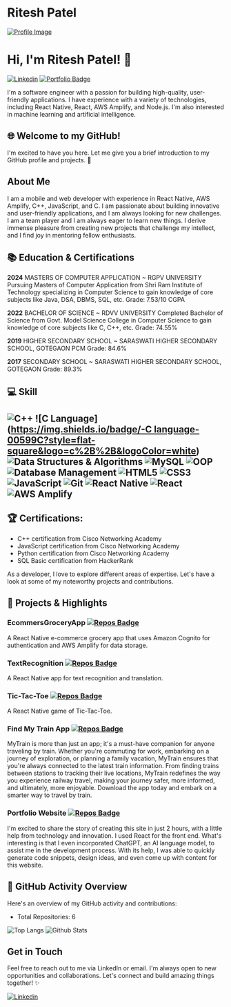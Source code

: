 
<!--
**RiteshPatel748/RiteshPatel748** is a ✨ _special_ ✨ repository because its `README.md` (this file) appears on your GitHub profile.

Here are some ideas to get you started:

- 🔭 I’m currently working on ...
- 🌱 I’m currently learning ...
- 👯 I’m looking to collaborate on ...
- 🤔 I’m looking for help with ...
- 💬 Ask me about ...
- 📫 How to reach me: ...
- 😄 Pronouns: ...
- ⚡ Fun fact: ...
-->
# Ritesh Patel

[![Profile Image](https://avatars.githubusercontent.com/RiteshPatel748)](https://github.com/RiteshPatel748)

# Hi, I'm Ritesh Patel! 👋

[![Linkedin](https://img.shields.io/badge/-Ritesh%20Patel-blue?style=flat&logo=Linkedin&logoColor=white&link=https://www.linkedin.com/in/ritesh-patel-116911259/)](https://www.linkedin.com/in/ritesh-patel-116911259/)
[![Portfolio Badge](https://img.shields.io/badge/-Portfolio-ff69b4)](https://riteshpatel748.github.io/Portfolio/)

I'm a software engineer with a passion for building high-quality, user-friendly applications. I have experience with a variety of technologies, including React Native, React, AWS Amplify, and Node.js. I'm also interested in machine learning and artificial intelligence. 

## 🌐 Welcome to my GitHub!

I'm excited to have you here. Let me give you a brief introduction to my GitHub profile and projects. 🚀

## About Me

I am a mobile and web developer with experience in React Native, AWS Amplify, C++, JavaScript, and C. I am passionate about building innovative and user-friendly applications, and I am always looking for new challenges. I am a team player and I am always eager to learn new things. I derive immense pleasure from creating new projects that challenge my intellect, and I find joy in mentoring fellow enthusiasts.

## 📚 Education & Certifications

**2024**
MASTERS OF COMPUTER APPLICATION ~ RGPV UNIVERSITY
Pursuing Masters of Computer Application from Shri Ram Institute of Technology specializing in Computer Science to gain knowledge of core subjects like Java, DSA, DBMS, SQL, etc.
Grade: 7.53/10 CGPA

**2022**
BACHELOR OF SCIENCE ~ RDVV UNIVERSITY
Completed Bachelor of Science from Govt. Model Science College in Computer Science to gain knowledge of core subjects like C, C++, etc.
Grade: 74.55%

**2019**
HIGHER SECONDARY SCHOOL ~ SARASWATI HIGHER SECONDARY SCHOOL, GOTEGAON
PCM Grade: 84.6%

**2017**
SECONDARY SCHOOL ~ SARASWATI HIGHER SECONDARY SCHOOL, GOTEGAON
Grade: 89.3%

## 💻 Skill
## ![C++](https://img.shields.io/badge/-C++-00599C?style=flat-square&logo=c%2B%2B&logoColor=white) ![C Language]([https://img.shields.io/badge/-C language-00599C?style=flat-square&logo=c%2B%2B&logoColor=white](https://img.shields.io/badge/-C%20language-00599C?style=flat-square&logo=c%2B%2B&logoColor=white)) ![Data Structures & Algorithms](https://img.shields.io/badge/-DSA-00599C?style=flat-square) ![MySQL](https://img.shields.io/badge/-MySQL-4479A1?style=flat-square&logo=mysql&logoColor=white) ![OOP](https://img.shields.io/badge/-OOP-F7DF1E?style=flat-square) ![Database Management](https://img.shields.io/badge/-DBMS-808080?style=flat-square) ![HTML5](https://img.shields.io/badge/-HTML5-DD4B25?style=flat-square&logo=html5&logoColor=white) ![CSS3](https://img.shields.io/badge/-CSS3-1572B6?style=flat-square&logo=css3) ![JavaScript](https://img.shields.io/badge/-JavaScript-F7DF1E?style=flat-square&logo=javascript&logoColor=black) ![Git](https://img.shields.io/badge/-Git-F05032?style=flat-square&logo=git&logoColor=white) ![React Native](https://img.shields.io/badge/-React%20Native-61DAFB?style=flat-square&logo=react&logoColor=white) ![React](https://img.shields.io/badge/-React-61DAFB?style=flat-square&logo=react&logoColor=white) ![AWS Amplify](https://img.shields.io/badge/-AWS%20Amplify-FF9900?style=flat-square&logo=amazon-aws&logoColor=white)

## 🏆 Certifications:
- C++ certification from Cisco Networking Academy
- JavaScript certification from Cisco Networking Academy
- Python certification from Cisco Networking Academy
- SQL Basic certification from HackerRank

As a developer, I love to explore different areas of expertise. Let's have a look at some of my noteworthy projects and contributions.

## 💼 Projects & Highlights

### EcommersGroceryApp [![Repos Badge](https://img.shields.io/badge/Repos-light)](https://github.com/RiteshPatel748/E-commers_GroceryApp)

A React Native e-commerce grocery app that uses Amazon Cognito for authentication and AWS Amplify for data storage.

### TextRecognition [![Repos Badge](https://img.shields.io/badge/Repos-light)](https://github.com/RiteshPatel748/TextRecognition)

A React Native app for text recognition and translation.

### Tic-Tac-Toe [![Repos Badge](https://img.shields.io/badge/Repos-light)](https://github.com/RiteshPatel748/Tic_Tac_Toe_App)

A React Native game of Tic-Tac-Toe.

### Find My Train App [![Repos Badge](https://img.shields.io/badge/Repos-light)](https://github.com/RiteshPatel748/TrainApp)

MyTrain is more than just an app; it's a must-have companion for anyone traveling by train. Whether you're commuting for work, embarking on a journey of exploration, or planning a family vacation, MyTrain ensures that you're always connected to the latest train information. From finding trains between stations to tracking their live locations, MyTrain redefines the way you experience railway travel, making your journey safer, more informed, and ultimately, more enjoyable. Download the app today and embark on a smarter way to travel by train.

### Portfolio Website [![Repos Badge](https://img.shields.io/badge/Repos-light)](https://github.com/RiteshPatel748/Portfolio_website)

I'm excited to share the story of creating this site in just 2 hours, with a little help from technology and innovation. I used React for the front end. What's interesting is that I even incorporated ChatGPT, an AI language model, to assist me in the development process. With its help, I was able to quickly generate code snippets, design ideas, and even come up with content for this website.

## 🌟 GitHub Activity Overview

Here's an overview of my GitHub activity and contributions:

- Total Repositories: 6

![Top Langs](https://github-readme-stats.vercel.app/api/top-langs/?username=RiteshPatel748)  ![Github Stats](https://github-readme-stats.vercel.app/api?username=RiteshPatel748&theme=dark)

## Get in Touch

Feel free to reach out to me via LinkedIn or email. I'm always open to new opportunities and collaborations. Let's connect and build amazing things together! ✨

[![Linkedin](https://img.shields.io/badge/-Ritesh%20Patel-blue?style=for-the-badge&logo=Linkedin&logoColor=white&link=https://www.linkedin.com/in/ritesh-patel-116911259/)](https://www.linkedin.com/in/ritesh-patel-116911259/)
